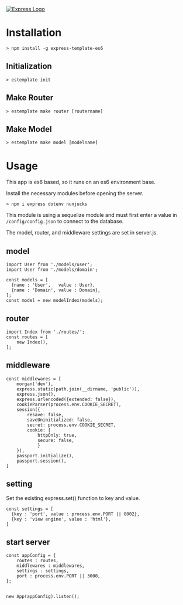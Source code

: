 [![Express Logo](https://i.cloudup.com/zfY6lL7eFa-3000x3000.png)](http://expressjs.com/)
# Installation
```
> npm install -g express-template-es6
```
## Initialization
```
> estemplate init
```
## Make Router
```
> estemplate make router [routername]
```
## Make Model
```
> estemplate make model [modelname]
```

# Usage
This app is es6 based, so it runs on an es6 environment base.

Install the necessary modules before opening the server.
```
> npm i express dotenv nunjucks
```
This module is using a sequelize module and must first enter a value in `/config/config.json` to connect to the database.

The model, router, and middleware settings are set in server.js.
## model
```
import User from './models/user';
import User from './models/domain';

const models = [
  {name : 'User',   value : User},
  {name : 'Domain', value : Domain},
];
const model = new modelIndex(models);
```
## router
```
import Index from './routes/';
const routes = [    
    new Index(),    
];
```
## middleware
```
const middlewares = [
    morgan('dev'),
    express.static(path.join(__dirname, 'public')),
    express.json(),
    express.urlencoded({extended: false}),
    cookieParser(process.env.COOKIE_SECRET),
    session({
        resave: false,
        saveUninitialized: false,
        secret: process.env.COOKIE_SECRET,
        cookie: {
            httpOnly: true,
            secure: false,
            }
    }),     
    passport.initialize(),
    passport.session(), 
]
```
## setting
Set the existing express.set() function to key and value.
```
const settings = [
  {key : 'port', value : process.env.PORT || 8002},
  {key : 'view engine', value : 'html'},
]
```
## start server
```
const appConfig = {
    routes : routes,
    middlewares : middlewares,
    settings : settings,
    port : process.env.PORT || 3000,
};


new App(appConfig).listen();
```
